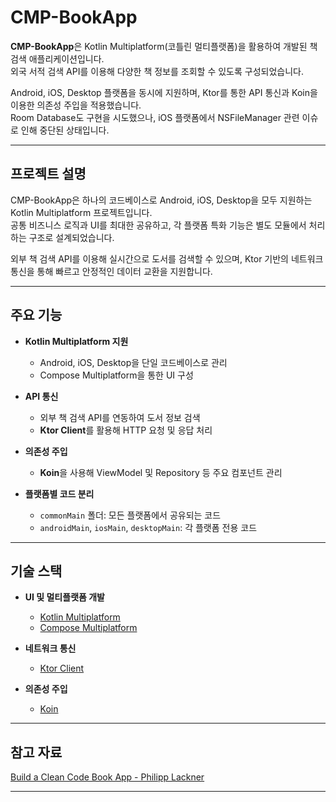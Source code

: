 # CMP-BookApp

**CMP-BookApp**은 Kotlin Multiplatform(코틀린 멀티플랫폼)을 활용하여 개발된 책 검색 애플리케이션입니다.  
외국 서적 검색 API를 이용해 다양한 책 정보를 조회할 수 있도록 구성되었습니다.

Android, iOS, Desktop 플랫폼을 동시에 지원하며, Ktor를 통한 API 통신과 Koin을 이용한 의존성 주입을 적용했습니다.  
Room Database도 구현을 시도했으나, iOS 플랫폼에서 NSFileManager 관련 이슈로 인해 중단된 상태입니다.

---

## 프로젝트 설명

CMP-BookApp은 하나의 코드베이스로 Android, iOS, Desktop을 모두 지원하는 Kotlin Multiplatform 프로젝트입니다.  
공통 비즈니스 로직과 UI를 최대한 공유하고, 각 플랫폼 특화 기능은 별도 모듈에서 처리하는 구조로 설계되었습니다.

외부 책 검색 API를 이용해 실시간으로 도서를 검색할 수 있으며, Ktor 기반의 네트워크 통신을 통해 빠르고 안정적인 데이터 교환을 지원합니다.

---

## 주요 기능

- **Kotlin Multiplatform 지원**
  - Android, iOS, Desktop을 단일 코드베이스로 관리
  - Compose Multiplatform을 통한 UI 구성

- **API 통신**
  - 외부 책 검색 API를 연동하여 도서 정보 검색
  - **Ktor Client**를 활용해 HTTP 요청 및 응답 처리

- **의존성 주입**
  - **Koin**을 사용해 ViewModel 및 Repository 등 주요 컴포넌트 관리

- **플랫폼별 코드 분리**
  - `commonMain` 폴더: 모든 플랫폼에서 공유되는 코드
  - `androidMain`, `iosMain`, `desktopMain`: 각 플랫폼 전용 코드

---

## 기술 스택

- **UI 및 멀티플랫폼 개발**
  - [Kotlin Multiplatform](https://kotlinlang.org/lp/mobile/)
  - [Compose Multiplatform](https://www.jetbrains.com/lp/compose-multiplatform/)

- **네트워크 통신**
  - [Ktor Client](https://ktor.io/docs/getting-started-ktor-client.html)

- **의존성 주입**
  - [Koin](https://insert-koin.io/)


---

## 참고 자료

[Build a Clean Code Book App - Philipp Lackner](https://youtu.be/WT9-4DXUqsM?list=PLx76Utfso22Qf1wbc6phwDhAOgM6GLSY1)

---
